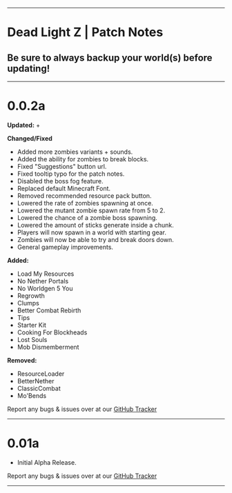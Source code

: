 ------------------------------------------------------------------------------------------------------------------------------------------------------------- 
# Dead Light Z | Patch Notes
## Be sure to always backup your world(s) before updating!
-------------------------------------------------------------------------------------------------------------------------------------------------------------
<h1>0.0.2a</h1> 
 
**Updated:**
+ 

**Changed/Fixed**
+ Added more zombies variants + sounds.
+ Added the ability for zombies to break blocks.
+ Fixed "Suggestions" button url.
+ Fixed tooltip typo for the patch notes.
+ Disabled the boss fog feature.
+ Replaced default Minecraft Font.
+ Removed recommended resource pack button.
+ Lowered the rate of zombies spawning at once.
+ Lowered the mutant zombie spawn rate from 5 to 2.
+ Lowered the chance of a zombie boss spawning.
+ Lowered the amount of sticks generate inside a chunk.
+ Players will now spawn in a world with starting gear.
+ Zombies will now be able to try and break doors down.
+ General gameplay improvements.


**Added:**
+ Load My Resources
+ No Nether Portals
+ No Worldgen 5 You
+ Regrowth
+ Clumps
+ Better Combat Rebirth
+ Tips
+ Starter Kit
+ Cooking For Blockheads
+ Lost Souls
+ Mob Dismemberment

**Removed:**
+ ResourceLoader
+ BetterNether
+ ClassicCombat
+ Mo'Bends

Report any bugs & issues over at our [GitHub Tracker](https://github.com/AMPZNetwork/Dead-Light-Z/issues)

---------------------------------------------------------------------------------
<h1>0.01a</h1> 
 
+ Initial Alpha Release.

Report any bugs & issues over at our [GitHub Tracker](https://github.com/AMPZNetwork/Dead-Light-Z/issues)

---------------------------------------------------------------------------------

